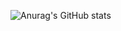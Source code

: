 ![Anurag's GitHub stats](https://github-readme-stats.vercel.app/api?username=giovannikurniawan&show_icons=true&theme=radical)

